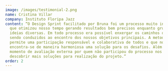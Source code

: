 ```yaml
---
image: /images/testimonial-2.png
name: Cristina Villar
company: Instituto Floripa Jazz
content: ”O Design Sprint facilitado por Bruna foi um processo muito intenso e
  que otimizou nosso tempo gerando resultados bem precisos enquanto grupo e
  ideias diversas. Em todo processo era possível enxergar os caminhos que foram
  sendo conduzidos ao encontro dos nossos objetivos principais. A metodologia
  permite uma participação responsável e colaborativa de todos e que no final
  encontra-se de maneira harmoniosa uma solução para os desafios. Além disso um
  momento de avaliação externa por quem não participou do processo nos fez
  descobrir mais soluções para realização do projeto.”
order: 2
---
```

